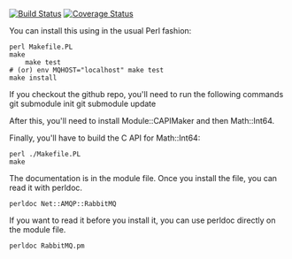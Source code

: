 [![Build Status](https://travis-ci.org/markwellis/net-amqp-rabbitmq.png)](https://travis-ci.org/markwellis/net-amqp-rabbitmq)
[![Coverage Status](https://coveralls.io/repos/markwellis/net-amqp-rabbitmq/badge.png)](https://coveralls.io/r/markwellis/net-amqp-rabbitmq)

You can install this using in the usual Perl fashion:

    perl Makefile.PL
    make
        make test
    # (or) env MQHOST="localhost" make test
    make install

If you checkout the github repo, you'll need to run the following commands
    git submodule init
    git submodule update

After this, you'll need to install Module::CAPIMaker and then Math::Int64.

Finally, you'll have to build the C API for Math::Int64:

    perl ./Makefile.PL
    make

The documentation is in the module file.  Once you install
the file, you can read it with perldoc.

    perldoc Net::AMQP::RabbitMQ

If you want to read it before you install it, you can use
perldoc directly on the module file.

    perldoc RabbitMQ.pm
